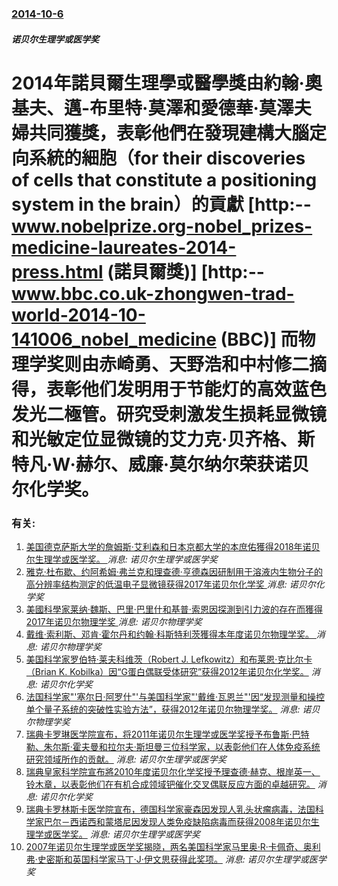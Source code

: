 ### [2014-10-6](/news/2014/10/6/index.md)

##### 诺贝尔生理学或医学奖
#  2014年諾貝爾生理學或醫學獎由約翰·奧基夫、邁-布里特·莫澤和愛德華·莫澤夫婦共同獲獎，表彰他們在發現建構大腦定向系統的細胞（for their discoveries of cells that constitute a positioning system in the brain）的貢獻 [http:--www.nobelprize.org-nobel_prizes-medicine-laureates-2014-press.html (諾貝爾獎)] [http:--www.bbc.co.uk-zhongwen-trad-world-2014-10-141006_nobel_medicine (BBC)] 而物理学奖则由赤崎勇、天野浩和中村修二摘得，表彰他们发明用于节能灯的高效蓝色发光二極管。研究受刺激发生损耗显微镜和光敏定位显微镜的艾力克·贝齐格、斯特凡·W·赫尔、威廉·莫尔纳尔荣获诺贝尔化学奖。




### 有关:

1. [美国德克萨斯大学的詹姆斯·艾利森和日本京都大学的本庶佑獲得2018年诺贝尔生理学或医学奖。 ](/zh/news/2018/10/1/美国德克萨斯大学的詹姆斯-艾利森和日本京都大学的本庶佑獲得2018年诺贝尔生理学或医学奖.md) _消息: 诺贝尔生理学或医学奖_
2. [雅克·杜布歇、约阿希姆·弗兰克和理查德·亨德森因研制用于溶液内生物分子的高分辨率结构测定的低温电子显微镜获得2017年诺贝尔化学奖 ](/zh/news/2017/10/4/雅克-杜布歇-约阿希姆-弗兰克和理查德-亨德森因研制用于溶液内生物分子的高分辨率结构测定的低温电子显微镜获得2017年诺.md) _消息: 诺贝尔化学奖_
3. [美國科學家莱纳·魏斯、巴里·巴里什和基普·索恩因探測到引力波的存在而獲得2017年诺贝尔物理学奖 ](/zh/news/2017/10/3/美國科學家莱纳-魏斯-巴里-巴里什和基普-索恩因探測到引力波的存在而獲得2017年诺贝尔物理学奖.md) _消息: 诺贝尔物理学奖_
4. [戴维·索利斯、邓肯·霍尔丹和约翰·科斯特利茨獲得本年度诺贝尔物理学奖。 ](/zh/news/2016/10/4/戴维-索利斯-邓肯-霍尔丹和约翰-科斯特利茨獲得本年度诺贝尔物理学奖.md) _消息: 诺贝尔物理学奖_
5. [美国科学家罗伯特·莱夫科维茨（Robert J. Lefkowitz）和布莱恩·克比尔卡（Brian K. Kobilka）因“G蛋白偶联受体研究”获得2012年诺贝尔化学奖。](/zh/news/2012/10/10/美国科学家罗伯特-莱夫科维茨-Robert-J-Lefkowitz-和布莱恩-克比尔卡-Brian-K-Kobilk.md) _消息: 诺贝尔化学奖_
6. [法国科学家"'塞尔日·阿罗什"'与美国科学家"'戴维·瓦恩兰"'因“发现测量和操控单个量子系统的突破性实验方法”，获得2012年诺贝尔物理学奖。](/zh/news/2012/10/9/法国科学家-塞尔日-阿罗什-与美国科学家-戴维-瓦恩兰-因-发现测量和操控单个量子系统的突破性实验方法-获得2.md) _消息: 诺贝尔物理学奖_
7. [瑞典卡罗琳医学院宣布，将2011年诺贝尔生理学或医学奖授予布鲁斯·巴特勒、朱尔斯·霍夫曼和拉尔夫·斯坦曼三位科学家，以表彰他们在人体免疫系统研究领域所作的贡献。](/zh/news/2011/10/3/瑞典卡罗琳医学院宣布-将2011年诺贝尔生理学或医学奖授予布鲁斯-巴特勒-朱尔斯-霍夫曼和拉尔夫-斯坦曼三位科学家-以表.md) _消息: 诺贝尔生理学或医学奖_
8. [ 瑞典皇家科学院宣布將2010年度诺贝尔化学奖授予理查德·赫克、根岸英一、铃木章，以表彰他们在有机合成领域钯催化交叉偶联反应方面的卓越研究。](/zh/news/2010/10/6/瑞典皇家科学院宣布將2010年度诺贝尔化学奖授予理查德-赫克-根岸英一-铃木章-以表彰他们在有机合成领域钯催化交叉偶联.md) _消息: 诺贝尔化学奖_
9. [瑞典卡罗林斯卡医学院宣布，德国科学家豪森因发现人乳头状瘤病毒，法国科学家巴尔－西诺西和蒙塔尼因发现人类免疫缺陷病毒而获得2008年诺贝尔生理学或医学奖。](/zh/news/2008/10/6/瑞典卡罗林斯卡医学院宣布-德国科学家豪森因发现人乳头状瘤病毒-法国科学家巴尔-西诺西和蒙塔尼因发现人类免疫缺陷病毒而获得.md) _消息: 诺贝尔生理学或医学奖_
10. [2007年诺贝尔生理学或医学奖揭晓，两名美国科学家马里奥·R·卡佩奇、奥利弗·史密斯和英国科学家马丁·J·伊文思获得此奖项。](/zh/news/2007/10/8/2007年诺贝尔生理学或医学奖揭晓-两名美国科学家马里奥-R-卡佩奇-奥利弗-史密斯和英国科学家马丁-J-伊文思获得此奖.md) _消息: 诺贝尔生理学或医学奖_
